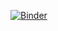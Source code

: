 [![Binder](https://mybinder.org/badge_logo.svg)](https://mybinder.org/v2/gh/jl51988/jl51988_001/main)
